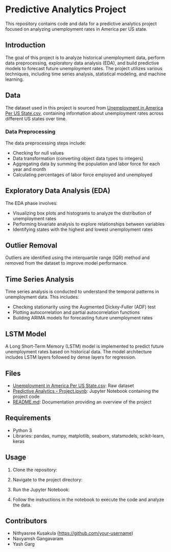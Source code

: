 # Predictive Analytics Project

This repository contains code and data for a predictive analytics project focused on analyzing unemployment rates in America per US state.

## Introduction

The goal of this project is to analyze historical unemployment data, perform data preprocessing, exploratory data analysis (EDA), and build predictive models to forecast future unemployment rates. The project utilizes various techniques, including time series analysis, statistical modeling, and machine learning.

## Data

The dataset used in this project is sourced from [Unemployment in America Per US State.csv](https://www.kaggle.com/datasets/justin2028/unemployment-in-america-per-us-state/data), containing information about unemployment rates across different US states over time.

### Data Preprocessing

The data preprocessing steps include:

- Checking for null values
- Data transformation (converting object data types to integers)
- Aggregating data by summing the population and labor force for each year and month
- Calculating percentages of labor force employed and unemployed

## Exploratory Data Analysis (EDA)

The EDA phase involves:

- Visualizing box plots and histograms to analyze the distribution of unemployment rates
- Performing bivariate analysis to explore relationships between variables
- Identifying states with the highest and lowest unemployment rates

## Outlier Removal

Outliers are identified using the interquartile range (IQR) method and removed from the dataset to improve model performance.

## Time Series Analysis

Time series analysis is conducted to understand the temporal patterns in unemployment data. This includes:

- Checking stationarity using the Augmented Dickey-Fuller (ADF) test
- Plotting autocorrelation and partial autocorrelation functions
- Building ARIMA models for forecasting future unemployment rates

## LSTM Model

A Long Short-Term Memory (LSTM) model is implemented to predict future unemployment rates based on historical data. The model architecture includes LSTM layers followed by dense layers for regression.

## Files

- [Unemployment in America Per US State.csv](https://github.com/Nithya-15/Predictive-Analytics/blob/main/Unemployment%20in%20America%20Per%20US%20State.csv): Raw dataset
- [Predictive Analytics - Project.ipynb](https://github.com/Nithya-15/Predictive-Analytics/blob/main/Predictive_Analytics_Project.ipynb): Jupyter Notebook containing the project code
- [README.md](README.md): Documentation providing an overview of the project

## Requirements

- Python 3
- Libraries: pandas, numpy, matplotlib, seaborn, statsmodels, scikit-learn, keras

## Usage

1. Clone the repository:


2. Navigate to the project directory:


3. Run the Jupyter Notebook:


4. Follow the instructions in the notebook to execute the code and analyze the data.

## Contributors

- Nithyasree Kusakula (https://github.com/your-username)
- Navyamsh Gangavaram
- Yash Garg



